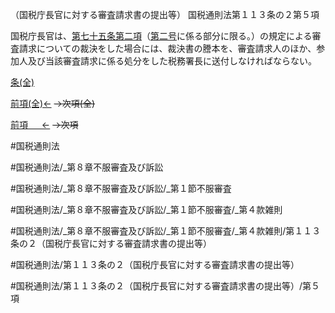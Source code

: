 （国税庁長官に対する審査請求書の提出等）
国税通則法第１１３条の２第５項

国税庁長官は、[第七十五条第二項](国税通則法＿＿＿＿＿第７５条第２項)（[第二号](国税通則法＿＿＿＿＿第１１３条の２第５項第２号)に係る部分に限る。）の規定による審査請求についての裁決をした場合には、裁決書の謄本を、審査請求人のほか、参加人及び当該審査請求に係る処分をした税務署長に送付しなければならない。

[条(全)](国税通則法＿＿＿＿＿第１１３条の２_.md)

[前項(全)←](国税通則法＿＿＿＿＿第１１３条の２第４項_.md)  ~~→次項(全)~~

[前項 　 ←](国税通則法＿＿＿＿＿第１１３条の２第４項.md)  ~~→次項~~



#国税通則法

#国税通則法/_第８章不服審査及び訴訟

#国税通則法/_第８章不服審査及び訴訟/_第１節不服審査

#国税通則法/_第８章不服審査及び訴訟/_第１節不服審査/_第４款雑則

#国税通則法/_第８章不服審査及び訴訟/_第１節不服審査/_第４款雑則/第１１３条の２（国税庁長官に対する審査請求書の提出等）

#国税通則法/第１１３条の２（国税庁長官に対する審査請求書の提出等）

#国税通則法/第１１３条の２（国税庁長官に対する審査請求書の提出等）/第５項

